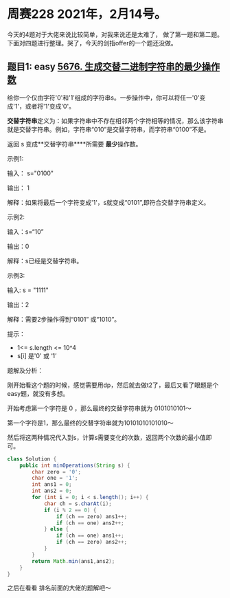 # 周赛228 2021年，2月14号。

今天的4题对于大佬来说比较简单，对我来说还是太难了， 做了第一题和第二题。下面对四题进行整理。哭了，今天的剑指offer的一个题还没做。



## 题目1:  easy  [5676. 生成交替二进制字符串的最少操作数](https://leetcode-cn.com/problems/minimum-changes-to-make-alternating-binary-string/)

给你一个仅由字符'0'和'1'组成的字符串s。一步操作中，你可以将任一'0'变成'1'，或者将'1'变成'0'。

**交替字符串**定义为：如果字符串中不存在相邻两个字符相等的情况，那么该字符串就是交替字符串。例如，字符串“010”是交替字符串，而字符串“0100”不是。

返回 s 变成**交替字符串****所需要 **最少**操作数。

示例1:

输入： s="0100"

输出： 1

解释：如果将最后一个字符变成'1'，s就变成“0101”,即符合交替字符串定义。



示例2:

输入：s=“10”

输出：0

解释：s已经是交替字符串。



示例3:

输入: s = "1111"

输出：2

解释：需要2步操作得到“0101” 或“1010”。



提示：

- 1<= s.length <= 10^4
- s[i] 是'0' 或 ‘1’



题解及分析：

刚开始看这个题的时候，感觉需要用dp，然后就去做t2了，最后又看了眼题是个easy题，就没有多想。

开始考虑第一个字符是 0 ，那么最终的交替字符串就为 0101010101～

第一个字符是1，那么最终的交替字符串就为10101010101010～

然后将这两种情况代入到s，计算s需要变化的次数，返回两个次数的最小值即可。

```java
class Solution {
    public int minOperations(String s) {
        char zero = '0';
        char one = '1';
        int ans1 = 0;
        int ans2 = 0;
        for (int i = 0; i < s.length(); i++) {
            char ch = s.charAt(i);
            if (i % 2 == 0) {
                if (ch == zero) ans1++;
                if (ch == one) ans2++;
            } else {
                if (ch == one) ans1++;  
                if (ch == zero) ans2++;
            }
        }
        return Math.min(ans1,ans2);
    }
}
```

之后在看看 排名前面的大佬的题解吧～



